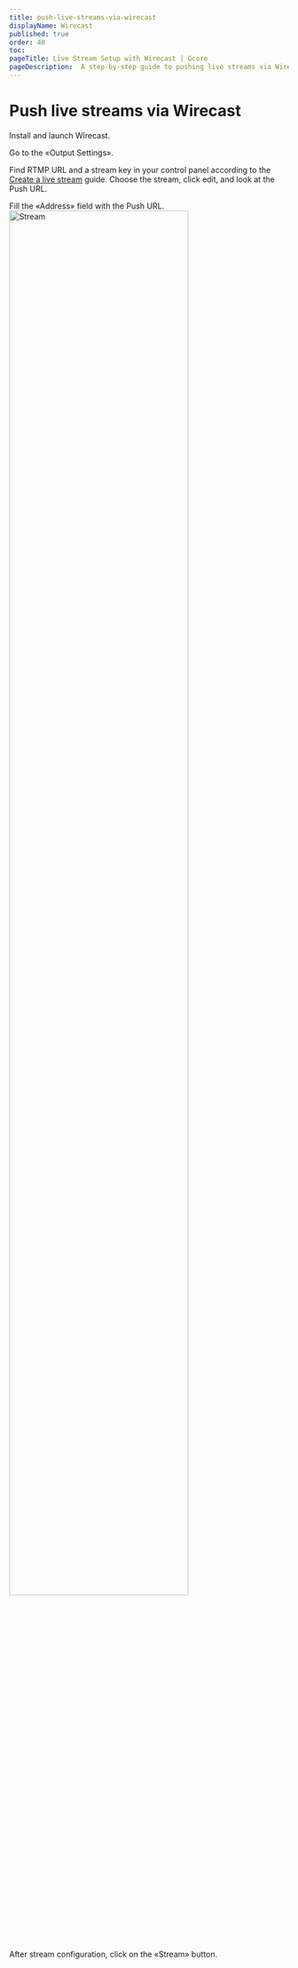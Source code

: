 ```yaml
---
title: push-live-streams-via-wirecast
displayName: Wirecast
published: true
order: 40
toc:
pageTitle: Live Stream Setup with Wirecast | Gcore
pageDescription:  A step-by-step guide to pushing live streams via Wirecast.
---
```

# Push live streams via Wirecast

Install and launch Wirecast.

Go to the «Output Settings».

Find RTMP URL and a stream key in your control panel according to the <a href="https://gcore.com/docs/streaming-platform/live-streaming/create-a-live-stream" target="_blank">Create a live stream</a> guide. Choose the stream, click edit, and look at the Push URL.

Fill the «Address» field with the Push URL. 
 <img src="https://assets.gcore.pro/docs/streaming-platform/live-streaming/push-live-streams-software/push-live-streams-via-wirecast/wirecast.png" alt="Stream" width="80%">

After stream configuration, click on the «Stream» button.